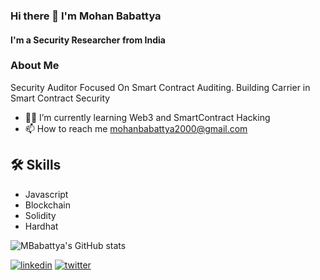 ### Hi there 👋 I'm Mohan Babattya


 #### I'm a Security Researcher from India
 

### About Me
Security Auditor Focused On Smart Contract Auditing. Building Carrier in Smart Contract Security
- 👨‍💻 I’m currently learning Web3 and SmartContract Hacking
- 📫 How to reach me mohanbabattya2000@gmail.com

## 🛠 Skills
- Javascript
- Blockchain
- Solidity
- Hardhat

![MBabattya's GitHub stats](https://github-readme-stats.vercel.app/api?username=MBabattya&show_icons=true&theme=dark)


[![linkedin](https://img.shields.io/badge/linkedin-0A66C2?style=for-the-badge&logo=linkedin&logoColor=white)](https://www.linkedin.com/in/mohan-babattya/)
[![twitter](https://img.shields.io/badge/twitter-1DA1F2?style=for-the-badge&logo=twitter&logoColor=white)](https://twitter.com/MBabattya)
